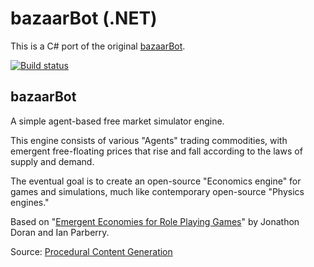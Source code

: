 bazaarBot (.NET)
================

This is a C# port of the original [bazaarBot](https://github.com/larsiusprime/bazaarBot).

<a href="https://ci.appveyor.com/project/staff0rd/bazaarbot">
	<img src="https://ci.appveyor.com/api/projects/status/mb3r4b0ecstruo7m?svg=true" alt="Build status">
</a>

bazaarBot
---------

A simple agent-based free market simulator engine. 

This engine consists of various "Agents" trading commodities, with emergent free-floating prices that rise and fall according to the laws of supply and demand. 

The eventual goal is to create an open-source "Economics engine" for games and simulations, much like contemporary open-source "Physics engines."

Based on "[Emergent Economies for Role Playing Games](http://larc.unt.edu/techreports/LARC-2010-03.pdf)" by Jonathon Doran and Ian Parberry.

Source: [Procedural Content Generation](http://larc.unt.edu/ian/research/content/)
